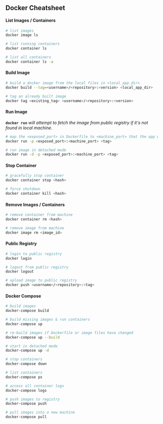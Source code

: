 ## Docker Cheatsheet
#### List Images / Containers
```sh
# list images
docker image ls

# list running containers
docker container ls

# list all containers
docker container ls -a
```

#### Build Image
```sh
# build a docker image from the local files in <local_app_dir>
docker build --tag=<username>/<repository>:<version> <local_app_dir>

# tag an already built image
docker tag <existing_tag> <username>/<repository>:<version>
```

#### Run Image
**`docker run`** *will attempt to fetch the image from public registry if it's not found in local machine.*
```sh
# map the <exposed_port> in Dockerfile to <machine_port> that the app will be served
docker run -p <exposed_port>:<machine_port> <tag>

# run image in detached mode
docker run -d -p <exposed_port>:<machine_port> <tag>
```

#### Stop Container
```sh
# gracefully stop container
docker container stop <hash>

# force shutdown
docker container kill <hash>
```

#### Remove Images / Containers
```sh
# remove container from machine
docker container rm <hash>

# remove image from machine
docker image rm <image_id>
```

#### Public Registry
```sh
# login to public registry
docker login

# logout from public registry
docker logout

# upload image to public registry
docker push <username>/<repository>:<tag>
```

#### Docker Compose
```sh
# build images
docker-compose build

# build missing images & run containers
docker-compose up

# re-build images if Dockerfile or image files have changed
docker-compose up --build

# start in detached mode
docker-compose up -d

# stop containers
docker-compose down

# list containers
docker-compose ps

# access all container logs
docker-compose logs

# push images to registry
docker-compose push

# pull images into a new machine
docker-compose pull
```
